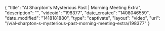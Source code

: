 {
    "title": "Al Sharpton's Mysterious Past | Morning Meeting Extra",
    "description": "",
    "videoid": "198377",
    "date_created": "1408046559",
    "date_modified": "1418181880",
    "type": "captivate",
    "layout": "video",
    "url": "\/v\/al-sharpton-s-mysterious-past-morning-meeting-extra\/198377"
}